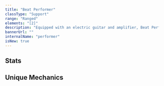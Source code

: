 ```yaml
---
title: "Beat Performer"
classType: "Support"
range: "Ranged"
elements: "[2]"
description: "Equipped with an electric guitar and amplifier, Beat Performers grant powerful buffs and considerable healing to allies while attacking from two sources."
bannerUrl: ""
internalName: "performer"
isNew: true
---
```


<script>
    import Icon from "@iconify/svelte"
    import Stats from "$lib/components/classes/Stats.svelte"
</script>

## Stats
<!-- <Stats /> -->

## Unique Mechanics
